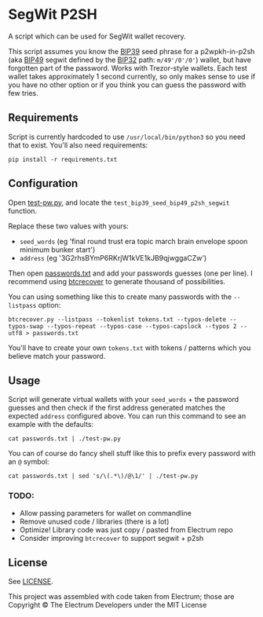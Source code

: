 # SegWit P2SH

A script which can be used for SegWit wallet recovery.

This script assumes you know the [BIP39](https://github.com/bitcoin/bips/blob/master/bip-0039.mediawiki) seed phrase for a p2wpkh-in-p2sh (aka [BIP49](https://github.com/bitcoin/bips/blob/master/bip-0049.mediawiki) segwit defined by the [BIP32](https://github.com/bitcoin/bips/blob/master/bip-0032.mediawiki) path: `m/49'/0'/0'`) wallet, but have forgotten part of the password.  Works with Trezor-style wallets.  Each test wallet takes approximately 1 second currently, so only makes sense to use if you have no other option or if you think you can guess the password with few tries.

## Requirements

Script is currently hardcoded to use `/usr/local/bin/python3` so you need that to exist.  You'll also need requirements:

    pip install -r requirements.txt

## Configuration

Open [test-pw.py](test-pw.py), and locate the `test_bip39_seed_bip49_p2sh_segwit` function.

Replace these two values with yours:

* `seed_words` (eg 'final round trust era topic march brain envelope spoon minimum bunker start')
* `address` (eg '3G2rhsBYmP6RKrjW1kVE1kJB9qjwggaCZw')

Then open [passwords.txt](passwords.txt) and add your passwords guesses (one per line).
I recommend using [btcrecover](https://github.com/gurnec/btcrecover) to generate thousand of possibilities.

You can using something like this to create many passwords with the `--listpass` option:

    btcrecover.py --listpass --tokenlist tokens.txt --typos-delete --typos-swap --typos-repeat --typos-case --typos-capslock --typos 2 --utf8 > passwords.txt

You'll have to create your own `tokens.txt` with tokens / patterns which you believe match your password.


## Usage

Script will generate virtual wallets with your `seed_words` + the password guesses and then check if the first address generated matches the expected `address` configured above.  You can run this command to see an example with the defaults:

    cat passwords.txt | ./test-pw.py


You can of course do fancy shell stuff like this to prefix every password with an `@` symbol:

    cat passwords.txt | sed 's/\(.*\)/@\1/' | ./test-pw.py


### TODO:

* Allow passing parameters for wallet on commandline
* Remove unused code / libraries (there is a lot)
* Optimize!  Library code was just copy / pasted from Electrum repo
* Consider improving `btcrecover` to support segwit + p2sh


## License

See [LICENSE](LICENSE).

This project was assembled with code taken from Electrum; those are Copyright © The Electrum Developers under the MIT License

